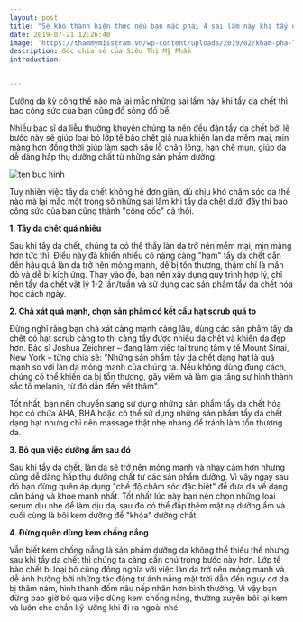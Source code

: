 ```yaml
---
layout: post
title: "Sẽ khó thành hiện thực nếu bạn mắc phải 4 sai lầm này khi tẩy da chết"
date: 2019-07-21 12:26:40
image: 'https://thammymisstram.vn/wp-content/uploads/2019/02/kham-pha-loai-da-OSPT.jpg'
description: Góc chia sẻ của Siêu Thị Mỹ Phẩm
introduction:


---
```



Dưỡng da kỳ công thế nào mà lại mắc những sai lầm này khi tẩy da chết thì bao công sức của bạn cũng đổ sông đổ bể.

Nhiều bác sĩ da liễu thường khuyên chúng ta nên đều đặn tẩy da chết bởi lẽ bước này sẽ giúp loại bỏ lớp tế bào chết già nua khiến làn da mềm mại, mịn màng hơn đồng thời giúp làm sạch sâu lỗ chân lông, hạn chế mụn, giúp da dễ dàng hấp thụ dưỡng chất từ những sản phẩm dưỡng. 

![ten buc hinh](https://api-app.ants.vn/cwl-res/4/43/05042019/1573c0e241abe43fce97ae7c727c9c7c/c125b0a423bf234bb20b2d6bdd72cc19.jpg "ten buc hinh")

Tuy nhiên việc tẩy da chết không hề đơn giản, dù chịu khó chăm sóc da thế nào mà lại mắc một trong số những sai lầm khi tẩy da chết dưới đây thì bao công sức của bạn cũng thành "công cốc" cả thôi.

**1. Tẩy da chết quá nhiều**

Sau khi tẩy da chết, chúng ta có thể thấy làn da trở nên mềm mại, mịn màng hơn tức thì. Điều này đã khiến nhiều cô nàng càng "ham" tẩy da chết dẫn đến hậu quả làn da trở nên mỏng manh, dễ bị tổn thương, thậm chí là mẩn đỏ và dễ bị kích ứng. Thay vào đó, bạn nên xây dựng quy trình hợp lý, chỉ nên tẩy da chết vật lý 1-2 lần/tuần và sử dụng các sản phẩm tẩy da chết hóa học cách ngày.

**2. Chà xát quá mạnh, chọn sản phẩm có kết cấu hạt scrub quá to**

Đừng nghĩ rằng bạn chà xát càng mạnh càng lâu, dùng các sản phẩm tẩy da chết có hạt scrub càng to thì càng tẩy được nhiều da chết và khiến da đẹp hơn. Bác sĩ Joshua Zeichner – đang làm việc tại trung tâm y tế Mount Sinai, New York – từng chia sẻ: "Những sản phẩm tẩy da chết dạng hạt là quá mạnh so với làn da mỏng manh của chúng ta. Nếu không dùng đúng cách, chúng có thể khiến da bị tổn thương, gây viêm và làm gia tăng sự hình thành sắc tố melanin, từ đó dẫn đến vết thâm".


Tốt nhất, bạn nên chuyển sang sử dụng những sản phẩm tẩy da chết hóa học có chứa AHA, BHA hoặc có thể sử dụng những sản phẩm tẩy da chết dạng hạt nhưng chỉ nên massage thật nhẹ nhàng để tránh làm tổn thương da.

**3. Bỏ qua việc dưỡng ẩm sau đó**

Sau khi tẩy da chết, làn da sẽ trở nên mỏng manh và nhạy cảm hơn nhưng cũng dễ dàng hấp thụ dưỡng chất từ các sản phẩm dưỡng. Vì vậy ngay sau đó bạn đừng quên áp dụng "chế độ chăm sóc đặc biệt" để đưa da về dạng cân bằng và khỏe mạnh nhất. Tốt nhất lúc này bạn nên chọn những loại serum dịu nhẹ để làm dịu da, sau đó có thể đắp thêm mặt nạ dưỡng ẩm và cuối cùng là bôi kem dưỡng để "khóa" dưỡng chất.

**4. Đừng quên dùng kem chống nắng**

Vẫn biết kem chống nắng là sản phẩm dưỡng da không thể thiếu thế nhưng sau khi tẩy da chết thì chúng ta càng cần chú trọng bước này hơn. Lớp tế bào chết bị loại bỏ cũng đồng nghĩa với việc làn da trở nên mỏng manh và dễ ảnh hưởng bởi những tác động từ ánh nắng mặt trời dẫn đến nguy cơ da bị thâm nám, hình thành đốm nâu nếp nhăn hơn bình thường. Vì vậy bạn đừng bao giờ bỏ qua việc dùng kem chống nắng, thường xuyên bôi lại kem và luôn che chắn kỹ lưỡng khi đi ra ngoài nhé.